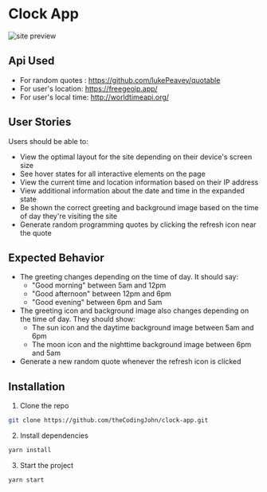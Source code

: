 # Clock App

![site preview](./md_assets/clock-app.gif)

## Api Used

- For random quotes : https://github.com/lukePeavey/quotable
- For user's location: https://freegeoip.app/
- For user's local time: http://worldtimeapi.org/

## User Stories

Users should be able to:

- View the optimal layout for the site depending on their device's screen size
- See hover states for all interactive elements on the page
- View the current time and location information based on their IP address
- View additional information about the date and time in the expanded state
- Be shown the correct greeting and background image based on the time of day they're visiting the site
- Generate random programming quotes by clicking the refresh icon near the quote

## Expected Behavior

- The greeting changes depending on the time of day. It should say:
  - "Good morning" between 5am and 12pm
  - "Good afternoon" between 12pm and 6pm
  - "Good evening" between 6pm and 5am
- The greeting icon and background image also changes depending on the time of day. They should show:
  - The sun icon and the daytime background image between 5am and 6pm
  - The moon icon and the nighttime background image between 6pm and 5am
- Generate a new random quote whenever the refresh icon is clicked

## Installation

1. Clone the repo

```sh
git clone https://github.com/theCodingJohn/clock-app.git
```

2. Install dependencies

```sh
yarn install
```

3. Start the project

```sh
yarn start
```
